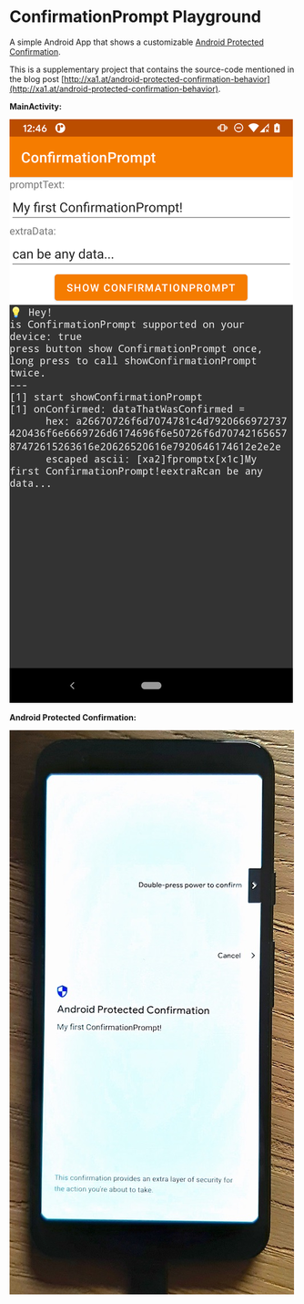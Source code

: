 # ConfirmationPrompt Playground

A simple Android App that shows a customizable [Android Protected Confirmation](https://developer.android.com/training/articles/security-android-protected-confirmation).

This is a supplementary project that contains the source-code mentioned in the blog post [http://xa1.at/android-protected-confirmation-behavior](http://xa1.at/android-protected-confirmation-behavior).

**MainActivity:**

![Screenshot MainActivity](./screenshot-app.png)

**Android Protected Confirmation:**

![Photo Android Protected Confirmation](./photo-android-protected-confirmation.jpg)
